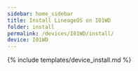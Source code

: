 ```yaml
---
sidebar: home_sidebar
title: Install LineageOS on I01WD
folder: install
permalink: /devices/I01WD/install/
device: I01WD
---
```

{% include templates/device_install.md %}
